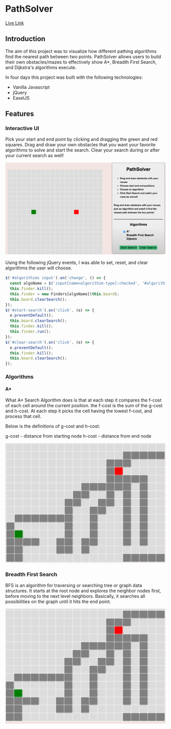 # PathSolver
[Live Link](https://mbegur.github.io/Pathsolver/)

## Introduction
The aim of this project was to visualize how different pathing algorithms find the nearest path between two points. PathSolver allows users to build their own obstacles/mazes to effectively show A\*, Breadth First Search, and Dijkstra's algorithms execute.

In four days this project was built with the following technologies:
- Vanilla Javascript
- jQuery
- EaselJS

## Features

### Interactive UI

Pick your start and end point by clicking and dragging the green and red squares. Drag and draw your own obstacles that you want your favorite algorithms to solve and start the search. Clear your search during or after your current search as well!

![pathsolver1](/assets/pathsolver1.gif)

Using the following jQuery events, I was able to set, reset, and clear algorithms the user will choose.

```js
$('#algorithims input').on('change', () => {
  const algoName = $('input[name=algorithim-type]:checked', '#algorithims').val();
  this.finder.kill();
  this.finder = new Finders[algoName](this.board);
  this.board.clearSearch();
});
$('#start-search').on('click', (e) => {
  e.preventDefault();
  this.board.clearSearch();
  this.finder.kill();
  this.finder.run();
});
$('#clear-search').on('click', (e) => {
  e.preventDefault();
  this.finder.kill();
  this.board.clearSearch();
});
```

### Algorithms

#### A\*

What A* Search Algorithm does is that at each step it compares the f-cost of each cell around the current position. the f-cost is the sum of the g-cost and h-cost. At each step it picks the cell having the lowest f-cost, and process that cell.

Below is the definitions of g-cost and h-cost:

g-cost - distance from starting node
h-cost - distance from end node

![astar](/assets/pathsolver2.gif)

### Breadth First Search

BFS is an algorithm for traversing or searching tree or graph data structures. It starts at the root node and explores the neighbor nodes first, before moving to the next level neighbors. Basically, it searches all possibilities on the graph until it hits the end point.

![bfs](/assets/pathsolver3.gif)
